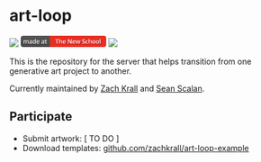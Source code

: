 # art-loop

<a href='http://www.recurse.com' title='Made with love at the Recurse Center'><img src='https://cloud.githubusercontent.com/assets/2883345/11325206/336ea5f4-9150-11e5-9e90-d86ad31993d8.png' height='20px'/></a> <a href='http://newschool.edu' title='Made with love at The New School'><img src='./docs/images/the-new-school.png' height='20px'/></a> <a href="https://travis-ci.org/zachkrall/art-loop" title="Travis CI Build"><img src="https://api.travis-ci.org/zachkrall/art-loop.png" height="20px"/></a>

This is the repository for the server that helps transition from one generative art project to another.

Currently maintained by [Zach Krall](https://github.com/zachkrall) and [Sean Scalan](https://github.com/skiprox).

## Participate

* Submit artwork: [ TO DO ]
* Download templates: [github.com/zachkrall/art-loop-example](https://github.com/zachkrall/art-loop-examples)
